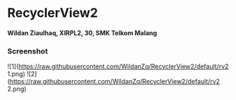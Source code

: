 # RecyclerView2

#### Wildan Ziaulhaq, XIRPL2, 30, SMK Telkom Malang

### Screenshot
![1](https://raw.githubusercontent.com/WildanZq/RecyclerView2/default/rv2 1.png)
![2](https://raw.githubusercontent.com/WildanZq/RecyclerView2/default/rv2 2.png)
